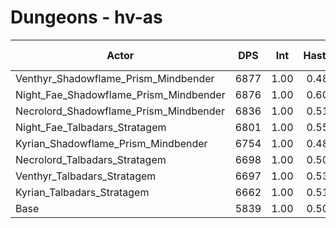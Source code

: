 # Dungeons - hv-as
| Actor | DPS | Int | Haste | Crit | Mastery | Vers | DPS Weight |
|---|:---:|:---:|:---:|:---:|:---:|:---:|:---:|
|Venthyr_Shadowflame_Prism_Mindbender|6877|1.00|0.48|0.49|0.45|0.45|0.27|
|Night_Fae_Shadowflame_Prism_Mindbender|6876|1.00|0.60|0.48|0.45|0.44|0.26|
|Necrolord_Shadowflame_Prism_Mindbender|6836|1.00|0.51|0.49|0.47|0.46|0.26|
|Night_Fae_Talbadars_Stratagem|6801|1.00|0.55|0.50|0.45|0.45|0.27|
|Kyrian_Shadowflame_Prism_Mindbender|6754|1.00|0.48|0.49|0.42|0.46|0.27|
|Necrolord_Talbadars_Stratagem|6698|1.00|0.50|0.50|0.46|0.45|0.28|
|Venthyr_Talbadars_Stratagem|6697|1.00|0.53|0.51|0.46|0.45|0.28|
|Kyrian_Talbadars_Stratagem|6662|1.00|0.51|0.49|0.43|0.45|0.28|
|Base|5839|1.00|0.50|0.49|0.43|0.46|0.32|

